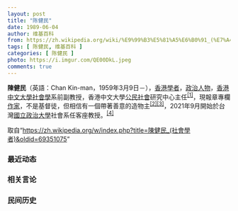 ```yaml
---
layout: post
title: "陈健民"
date: 1989-06-04
author: 维基百科
from: https://zh.wikipedia.org/wiki/%E9%99%B3%E5%81%A5%E6%B0%91_(%E7%A4%BE%E6%9C%83%E5%AD%B8%E8%80%85)
tags: [ 陈健民, 维基百科 ]
categories: [ 陈健民 ]
photo: https://i.imgur.com/QE00DkL.jpeg
comments: true
---
```

<div class="mw-parser-output">

<p><b>陳健民</b>（英語：<span lang="en">Chan Kin-man</span>，1959年3月9日<span class="useeditintro" title="Template:BLP editintro">－</span>），<a href="/wiki/%E9%A6%99%E6%B8%AF" title="香港">香港</a><a href="/wiki/%E5%AD%A6%E8%80%85" class="mw-redirect" title="学者">學者</a>，<a href="/wiki/%E6%94%BF%E6%B2%BB%E4%BA%BA%E7%89%A9" title="政治人物">政治人物</a>，<a href="/wiki/%E9%A6%99%E6%B8%AF%E4%B8%AD%E6%96%87%E5%A4%A7%E5%AD%B8" title="香港中文大學">香港中文大學</a><a href="/wiki/%E7%A4%BE%E6%9C%83%E5%AD%B8" class="mw-redirect" title="社會學">社會學</a>系前副教授，香港中文大學<a href="/wiki/%E5%85%AC%E6%B0%91%E7%A4%BE%E6%9C%83" class="mw-redirect" title="公民社會">公民社會</a>研究中心主任<sup id="cite_ref-1" class="reference"><a href="#cite_note-1">[1]</a></sup>，現報章專欄<a href="/wiki/%E4%BD%9C%E5%AE%B6" title="作家">作家</a>，不是基督徒，但相信有一個帶著善意的造物主<sup id="cite_ref-2" class="reference"><a href="#cite_note-2">[2]</a></sup><sup id="cite_ref-3" class="reference"><a href="#cite_note-3">[3]</a></sup>，2021年9月開始於台灣<a href="/wiki/%E5%9C%8B%E7%AB%8B%E6%94%BF%E6%B2%BB%E5%A4%A7%E5%AD%B8" title="國立政治大學">國立政治大學</a>社會系任客座教授。<sup id="cite_ref-4" class="reference"><a href="#cite_note-4">[4]</a></sup>
</p>
</div><noscript><img src="//zh.wikipedia.org/wiki/Special:CentralAutoLogin/start?type=1x1" alt="" title="" width="1" height="1" style="border: none; position: absolute;"></noscript>
<div class="printfooter" data-nosnippet="">取自“<a dir="ltr" href="https://zh.wikipedia.org/w/index.php?title=陳健民_(社會學者)&amp;oldid=69351075">https://zh.wikipedia.org/w/index.php?title=陳健民_(社會學者)&amp;oldid=69351075</a>”</div><div id="recent-news"><h3>最近动态</h3><ul></ul></div><div id="open-opinion"><h3>相关言论</h3><ul></ul></div><div id="mjls-record"><h3>民间历史</h3><ul></ul></div>